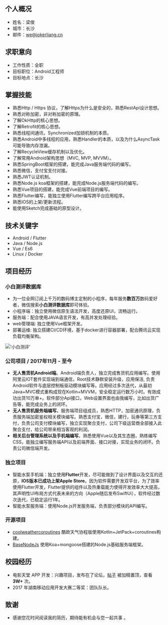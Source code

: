 ## 个人概况 ##
- 姓名：梁俊
- 城市：长沙
- 邮件：we@jokerliang.cn

## 求职意向 ##
- 工作性质：全职
- 目标职位：Android工程师
- 目标地点：长沙

## 掌握技能 ##
- 熟悉Http / Https 协议，了解Https为什么是安全的，熟悉RestApi设计思想。
- 熟悉对称加密，非对称加密的原理。
- 了解OkHttp的核心思想。
- 了解Retrofit的核心思想。
- 熟悉线程间通讯，Synchronized加锁机制的本质。
- 熟悉Android中多线程的应用，熟悉Handler的本质，以及为什么AsyncTask可能导致内存泄漏。
- 了解RecycleView缓存机制以及优化。
- 了解常用Android架构思想（MVC, MVP, MVVM）。
- 熟悉SpringBoot框架的搭建，能完成Java服务端代码的编写。
- 熟悉微信，支付宝支付对接。
- 熟悉JWT认证机制。
- 熟悉Node.js koa框架的搭建，能完成Node.js服务端代码的编写。
- 熟悉Vue项目的搭建，能完成Vue前端项目的编写。
- 熟悉Flutter编写，能独立使用Flutter编写跨平台应用程序。
- 熟悉IOS的上架/更新流程。
- 能使用Sketch完成基础的原型设计。

## 技术关键字 ##
- Android / Flutter
- Java / Node.js
- Vue / Es6
- Linux / Docker

## 项目经历 ##
### 小白测评数据库 ###
- 为一位全网订阅上千万的数码博主定制的小程序，每年服务**数百万**数码爱好者，微信搜索**小白测评数据库**即可体验。
- 小程序端：独立使用微信原生语法开发，高度还原UI，流畅运行。
- 服务端：配合使用JAVA语言开发，有高并发处理经验。
- web管理端: 独立使用Vue框架开发。
- 部署运维: 独立搭建CI/CD环境，基于docker进行容器部署，配合腾讯云实现负载均衡架构。


![‘小白测评’](https://joker-1252288448.cos.ap-nanjing.myqcloud.com/xiaobai_mini_app.jpg)

### 公司项目 / 2017年11月 - 至今 ###
- **无人售货机Android端**。Android端负责人，独立完成售货机应用编写。使用阿里云IOT套件实现端到端通信，Root技术静默安装升级，应用保活, 负责Android软件与底层控制板驱动模块编写等。应用经过多次迭代，从最初Java+MVC模式重构成现在Kotlin+MVVM，安全稳定运行数万小时。有效成功出货10万单+。软件部分Api接口，Web设置界面也由我编写，比如出货广告等，能完成业务上的闭环。
- **无人售货机服务端编写**。服务端项目组成员，熟悉HTTP，加密通讯原理，负责服务端加密鉴权相关模块编写。熟悉支付宝，微信，建行，玩券等第三方支付，负责公司支付模块编写，独立实现聚合支付，公司下级运营商全部接入此聚合支付，给公司带来相当客观的利润。
- **相关后台管理系统以及手机端编写**。熟悉使用Vue以及其生态圈，熟练编写CSS，能独立编写服务端API以及前端界面、接口对接，实现业务的闭环。负责公司微信端开发。

### 独立项目 ###
- 智能水泵手机端：独立使用**Flutter**开发，尽可能做到了设计界面以及交互的还原，**IOS版本已成功上架Apple Store**。因为软件需要开发双平台，为了效率使用Flutter开发，Flutter提供的组件以及热重载能力使得开发效率大大提高，其声明性UI布局方式代表未来的方向（Apple随后发布SwiftUi），软件经过数次迭代，已稳定运行1年。
- 智能水泵服务端：使用Node.js开发服务端，负责部分模块的API编写。

### 开源项目 ###
- [coolweathercoroutines](https://github.com/LoverJoker/coolweathercoroutines) 酷欧天气协程版使用Kotlin+JetPack+coroutines构建。
- [BaseNodeJs](https://github.com/LoverJoker/BaseNodeJs) 使用Koa+mongoose搭建的Node.js基础服务端框架。


## 校园经历 ##
- 电影天堂 APP 开发：兴趣项目，发布在了论坛，[帖子](https://www.52pojie.cn/thread-591278-1-1.html) 被加精置顶，查看 **3W+** 次。
- 2017 年湖南移动应用开发大赛二等奖：团队队长。

## 致谢 ##
- 感谢您花时间阅读我的简历，期待能有机会与您一起共事 。

